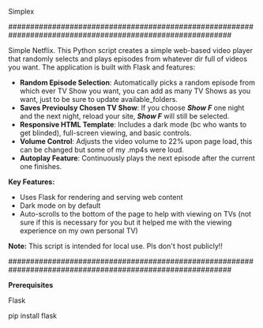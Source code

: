 Simplex

###########################################################################################################

Simple Netflix. This Python script creates a simple web-based video player that randomly
selects and plays episodes from whatever dir full of videos you want. The application is built with
Flask and features:

- **Random Episode Selection**: Automatically picks a random episode from
which ever TV Show you want, you can add as many TV Shows as you want, just to be sure to update available_folders.
- **Saves Previoulsy Chosen TV Show**: If you choose _**Show F**_ one night and the next night, reload your site, _**Show F**_ will still be selected.
- **Responsive HTML Template**: Includes a dark mode (bc who wants to get blinded), full-screen
viewing, and basic controls.
- **Volume Control**: Adjusts the video volume to 22% upon page load, this can be changed but some of my .mp4s were loud.
- **Autoplay Feature**: Continuously plays the next episode after the current
one finishes.

**Key Features:**
- Uses Flask for rendering and serving web content
- Dark mode on by default
- Auto-scrolls to the bottom of the page to help with viewing on TVs (not sure if this is necessary for you but it helped me with the viewing experience on my own personal TV)

**Note:** This script is intended for local use. Pls don't host publicly!!

###########################################################################################################

**Prerequisites**

  Flask

pip install flask
